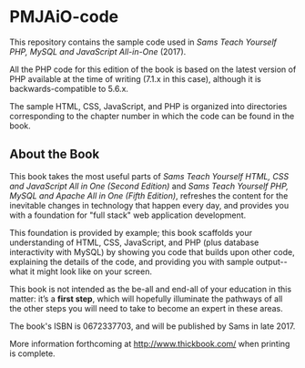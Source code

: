 # PMJAiO-code

This repository contains the sample code used in *Sams Teach Yourself PHP, MySQL and JavaScript All-in-One* (2017). 

All the PHP code for this edition of the book is based on the latest version of PHP available at the time of writing (7.1.x in this case), although it is backwards-compatible to 5.6.x.

The sample HTML, CSS, JavaScript, and PHP is organized into directories corresponding to the chapter number in which the code can be found in the book.

## About the Book

This book takes the most useful parts of *Sams Teach Yourself HTML, CSS and JavaScript All in One (Second Edition)* and *Sams Teach Yourself PHP, MySQL and Apache All in One (Fifth Edition)*, refreshes the content for the inevitable changes in technology that happen every day, and provides you with a foundation for "full stack" web application development.

This foundation is provided by example; this book scaffolds your understanding of HTML, CSS, JavaScript, and PHP (plus database interactivity with MySQL) by showing you code that builds upon other code, explaining the details of the code, and providing you with sample output--what it might look like on your screen.

This book is not intended as the be-all and end-all of your education in this matter: it’s a **first step**, which will hopefully illuminate the pathways of all the other steps you will need to take to become an expert in these areas.

The book's ISBN is 0672337703, and will be published by Sams in late 2017.

More information forthcoming at http://www.thickbook.com/ when printing is complete.
